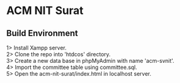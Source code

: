# ACM NIT Surat
## Build Environment
1> Install Xampp server.</br>
2> Clone the repo into 'htdcos' directory.</br>
3> Create a new data base in phpMyAdmin with name 'acm-svnit'.</br>
4> Import the committee table using committee.sql.</br>
5> Open the acm-nit-surat/index.html in localhost server.
